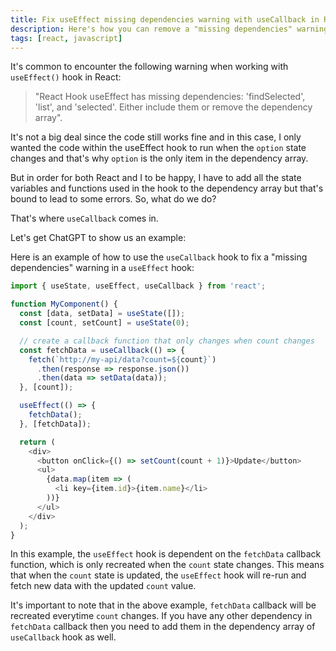 ```yaml
---
title: Fix useEffect missing dependencies warning with useCallback in React
description: Here's how you can remove a "missing dependencies" warning in a useEffect hook
tags: [react, javascript]
---
```


It's common to encounter the following warning when working with `useEffect()` hook in React:

<img-cont src="fix-useeffect-missing-dependencies-warning-with-usecallback-in-react/useEffect warning screenshot.png" alt="useEffect warning screenshot" ></img-cont>

> "React Hook useEffect has missing dependencies: 'findSelected', 'list', and 'selected'. Either include them or remove the dependency array".

It's not a big deal since the code still works fine and in this case, I only wanted the code within the useEffect hook to run when the `option` state changes and that's why `option` is the only item in the dependency array.

But in order for both React and I to be happy, I have to add all the state variables and functions used in the hook to the dependency array but that's bound to lead to some errors. So, what do we do?

That's where `useCallback` comes in.

Let's get ChatGPT to show us an example:

Here is an example of how to use the `useCallback` hook to fix a "missing dependencies" warning in a `useEffect` hook:

```javascript
import { useState, useEffect, useCallback } from 'react';

function MyComponent() {
  const [data, setData] = useState([]);
  const [count, setCount] = useState(0);

  // create a callback function that only changes when count changes
  const fetchData = useCallback(() => {
    fetch(`http://my-api/data?count=${count}`)
      .then(response => response.json())
      .then(data => setData(data));
  }, [count]);

  useEffect(() => {
    fetchData();
  }, [fetchData]);

  return (
    <div>
      <button onClick={() => setCount(count + 1)}>Update</button>
      <ul>
        {data.map(item => (
          <li key={item.id}>{item.name}</li>
        ))}
      </ul>
    </div>
  );
}
```

In this example, the `useEffect` hook is dependent on the `fetchData` callback function, which is only recreated when the `count` state changes. This means that when the `count` state is updated, the `useEffect` hook will re-run and fetch new data with the updated `count` value.

It's important to note that in the above example, `fetchData` callback will be recreated everytime `count` changes. If you have any other dependency in `fetchData` callback then you need to add them in the dependency array of `useCallback` hook as well.